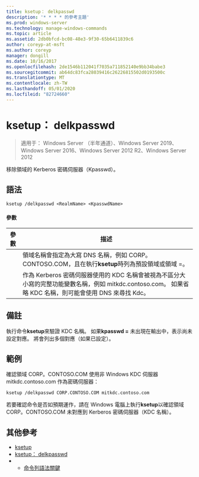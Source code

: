 ```yaml
---
title: ksetup： delkpasswd
description: '* * * * 的參考主題'
ms.prod: windows-server
ms.technology: manage-windows-commands
ms.topic: article
ms.assetid: 2db0bfcd-bc08-48e3-9f30-65b6411839c6
author: coreyp-at-msft
ms.author: coreyp
manager: dongill
ms.date: 10/16/2017
ms.openlocfilehash: 2de1546b112041f7035a711852140e9bb34babe3
ms.sourcegitcommit: ab64dc83fca28039416c26226815502d0193500c
ms.translationtype: MT
ms.contentlocale: zh-TW
ms.lasthandoff: 05/01/2020
ms.locfileid: "82724660"
---
```

# <a name="ksetupdelkpasswd"></a>ksetup： delkpasswd

> 適用于： Windows Server （半年通道）、Windows Server 2019、Windows Server 2016、Windows Server 2012 R2、Windows Server 2012

移除領域的 Kerberos 密碼伺服器（Kpasswd）。
## <a name="syntax"></a>語法
```
ksetup /delkpasswd <RealmName> <KpasswdName>
```
#### <a name="parameters"></a>參數

|   參數   |                                                                                                   描述                                                                                                   |
|---------------|-----------------------------------------------------------------------------------------------------------------------------------------------------------------------------------------------------------------|
|  <RealmName>  |                                領域名稱會指定為大寫 DNS 名稱，例如 CORP。CONTOSO.COM，且在執行**ksetup**時列為預設領域或領域 =。                                |
| <KpasswdName> | 作為 Kerberos 密碼伺服器使用的 KDC 名稱會被視為不區分大小寫的完整功能變數名稱，例如 mitkdc.contoso.com。 如果省略 KDC 名稱，則可能會使用 DNS 來尋找 Kdc。 |

## <a name="remarks"></a>備註
執行命令**ksetup**來驗證 KDC 名稱。 如果**kpasswd =** 未出現在輸出中，表示尚未設定對應。 將會列出多個對應（如果已設定）。
## <a name="examples"></a>範例
確認領域 CORP。CONTOSO.COM 使用非 Windows KDC 伺服器 mitkdc.contoso.com 作為密碼伺服器：
```
ksetup /delkpasswd CORP.CONTOSO.COM mitkdc.contoso.com
```
若要確認命令是否如預期運作，請在 Windows 電腦上執行**ksetup**以確認領域 CORP。CONTOSO.COM 未對應到 Kerberos 密碼伺服器（KDC 名稱）。
## <a name="additional-references"></a>其他參考
-   [ksetup](ksetup.md)
-   [ksetup： delkpasswd](ksetup-delkpasswd.md)
-   - [命令列語法關鍵](command-line-syntax-key.md)
